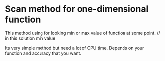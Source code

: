 # Scan method for one-dimensional function
This method using for looking min or max value of function at some point. // in this solution min value

Its very simple method but need a lot of CPU time. Depends on your function and accuracy that you want.
